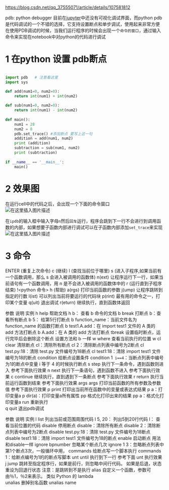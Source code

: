 
https://blog.csdn.net/qq_37555071/article/details/107581812

pdb:  python debugger 
目前在[jupyter](https://so.csdn.net/so/search?q=jupyter&spm=1001.2101.3001.7020)中还没有可视化调试界面，而python pdb是代码调试的一个不错的选择，它支持设置断点和单步调试，使用起来非常方便
在使用PDB调试的时候，当我们运行程序的时候会出现一个`命令的窗口`，通过输入命令来实现在notebook中对python的代码进行调试


# 1 在python 设置 pdb断点 

```python

import pdb   # 注意看这里 
import sys

def add(num1=0, num2=0):
    return int(num1) + int(num2)
    
def sub(num1=0, num2=0):
    return int(num1) - int(num2)
    
def main():
    num1 = 28
    num2 = 8
    pdb.set_trace() #添加断点 要写上这一句 
    addition = add(num1, num2)
    print (addition)
    subtraction = sub(num1, num2)
    print (subtraction)
    
if __name__ == '__main__':
    main()
```


# 2 效果图 

在运行cell中的代码之后，会出现一个下面的命令窗口  
![在这里插入图片描述](https://i-blog.csdnimg.cn/blog_migrate/71acc42e61708e9a0abe6bb072986f0c.png)  


在`ipdb`的输入框中输入字母`n`然后`回车`运行，程序会跳到下一行不会进行到调用函数的内部，如果想要子函数内部进行调试可以在子函数内部添加`set_trace`来实现  
![在这里插入图片描述](https://i-blog.csdnimg.cn/blog_migrate/9196f6b3bba258490a3ccd986a917cd3.png)

# 3 命令 

ENTER (重复上次命令)
c (继续)
l (查找当前位于哪里)
s (进入子程序,如果当前有一个函数调用，那么 s 会进入被调用的函数体)
n(ext) 让程序运行下一行，如果当前语句有一个函数调用，用 n 是不会进入被调用的函数体中的
r (运行直到子程序结束)
!<python 命令>
h (帮助)
a(rgs) 打印当前函数的参数
j(ump) 让程序跳转到指定的行数
l(ist) 可以列出当前将要运行的代码块
p(rint) 最有用的命令之一，打印某个变量
q(uit) 退出调试
r(eturn) 继续执行，直到函数体返回


参数	说明	实例
h	help 帮助文档	h b： 查看 b 命令的文档
b	break 打断点	b：查看所有断点
b 5： 给第5行打断点
b function_name：当前文件名为 function_name 的函数打断点
b test1.A.add：在 import test1 文件的 A 类的 add 方法打断点
b A.add：在 A 类的 add 方法打断点
tbreak	设置临时断点，运行完毕后会删除这个断点	设置方法和 b 一样
w	where 查看当前执行的位置	w
cl	clear 清除断点	cl：清除所有断点
cl 2：清除断点列表中编号为2断点
cl test.py:18：清除 test.py 文件编号为18断点
cl test1:18：清除 import test1 文件编号为18的断点
condition	给断点设置条件	condition 1` i==4`：当断点列表中编号为1的断点中变量 i 等于 4 的时候执行断点
s	step 执行下一条命令，遇到函数则进入	参考下面执行效果
n	next 执行下一条语句，遇到函数不进入	参考下面执行效果
c	continue 继续执行，直到遇到下一条断点	参考下面执行效果
r	return 执行当前运行函数到结束	参考下面执行效果
args	args 打印当前函数的所有参数及参数值	参考下面执行效果
p	print 打印出当前所在函数中的变量或表达式结果	p a：打印变量a
p dir(a)：打印变量a所有属性
pp	格式化打印出来的结果	pp a：格式化打印变量a
run	重新执行	
q	quit 退出pdb调试	


参数	说明	实例
l	list 列出当前或范围周围代码	l 5, 20： 列出5到20行代码
l： 查看当前位置的代码
disable	停用断点	disable：清除所有断点
disable 2：清除断点列表中编号为2断点
disable test.py:18：清除 test.py 文件编号为18断点
disable test1:18：清除 import test1 文件编号为18的断点
enable	启动断点	用法和disable一样
ignore bpnumber	忽略某个断点几次	ignore 1 3：忽略断点列表中第1个断点3次，一般循环中用，
commands	给断点写一个脚本执行	commands 1：给断点编号为1的的断点写脚本
unt	until 执行到下一行	参考下面 unt 执行效果
j	jump 跳转至指定程序行，如果是前行，则忽略中间行代码。
如果是后退，状态重设为回退行状态	注意：是跳转到不是执行
alias	自定义一个函数，参数可由％1，％2来表示。
类似 Python 的 lambda	
unalias	删掉别名函数	unalias name






